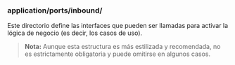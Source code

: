 ### application/ports/inbound/

Este directorio define las interfaces que pueden ser llamadas para activar la lógica de negocio (es decir, los casos de uso).

> **Nota:** Aunque esta estructura es más estilizada y recomendada, no es estrictamente obligatoria y puede omitirse en algunos casos.